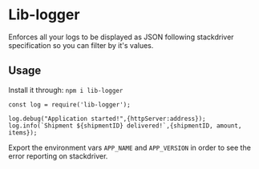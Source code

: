 # Lib-logger

Enforces all your logs to be displayed as JSON following stackdriver specification so you can filter by it's values.


## Usage

Install it through: `npm i lib-logger`

    const log = require('lib-logger');

    log.debug("Application started!",{httpServer:address});
    log.info(`Shipment ${shipmentID} delivered!`,{shipmentID, amount, items});

Export the environment vars `APP_NAME` and `APP_VERSION` in order to see the error reporting on stackdriver.
